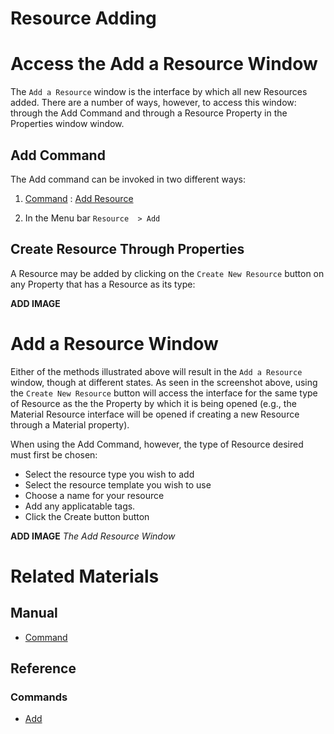 # Resource Adding 

# Access the Add a Resource Window

The `Add a Resource` window is the interface by which all new Resources added. There are a number of ways, however, to access this window: through the Add Command and through a Resource Property in the Properties window window.

## Add Command

The Add command can be invoked in two different ways:

1. [ Command](https://plasmaengine.github.io/PlasmaDocs/Plasma1/Editor/editor/editorcommands/commands.markdown) : [ Add Resource](https://github.com/PlasmaEngine/PlasmaDocs/tree/master/docs/C%2B%2B/code_reference/command_reference.markdown#add)

2. In the Menu bar `Resource  > Add`

## Create Resource Through Properties

A Resource may be added by clicking on the `Create New Resource` button on any Property that has a Resource as its type:



**ADD IMAGE**

# Add a Resource Window

Either of the methods illustrated above will result in the `Add a Resource` window, though at different states. As seen in the screenshot above,  using the `Create New Resource` button will access the interface for the same type of Resource as the the Property by which it is being opened (e.g., the Material Resource interface will be opened if creating a new Resource through a Material property).

When using the Add Command, however, the type of Resource desired must first be chosen:

- Select the resource type you wish to add
- Select the resource template you wish to use
- Choose a name for your resource
- Add any applicatable tags.
- Click the Create button button



**ADD IMAGE** *The Add Resource Window*



# Related Materials
## Manual
- [Command](https://plasmaengine.github.io/PlasmaDocs/Plasma1/Editor/editor/editorcommands.markdown)

## Reference
### Commands
- [ Add](https://github.com/PlasmaEngine/PlasmaDocs/tree/master/docs/C%2B%2B/code_reference/command_reference.markdown#add) 

 